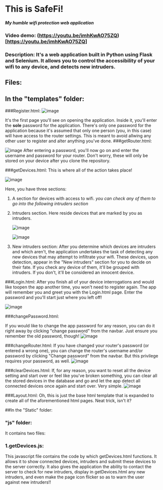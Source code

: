 # This is SafeFi!
#### _My humble wifi protection web application_
### Video demo: (https://youtu.be/imhKwAO75ZQ)[https://youtu.be/imhKwAO75ZQ]
### Description: It's a web application built in Python using Flask and Selenium. It allows you to control the accessibility of your wifi to any device, and detects new intruders.

## Files:
## In the "templates" folder:

###Register.html:
![image](https://github.com/user-attachments/assets/39287582-6498-46c1-9e9d-d358560cedbd)

It's the first page you'll see on opening the application. Inside it, you'll enter the **sole** password for the application. There's only one password for the application because it's assumed that only one person (you, in this case) will have access to the router settings. This is meant to avoid allwing any other user to register and alter anything you've done. 
###getRouter.html:

![image](https://github.com/user-attachments/assets/04d8f7be-139f-435d-afef-94209e4346a2)
After entering a password, you'll now go on and enter the username and password for your router. Don't worry, these will only be stored on your device after you clone the repository.

###getDevices.html:
This is where all of the action takes place! 

![image](https://github.com/user-attachments/assets/a52ac333-16e1-4aa8-9aad-39e7f242f889)

Here, you have three sections:
1. A section for devices with access to wifi.
   _you can check any of them to go into the following intruders section_
2. Intruders section.
   Here reside devices that are marked by you as intruders.

   ![image](https://github.com/user-attachments/assets/6c4c2270-0baa-4957-81b5-323784e38e2b)

   ![image](https://github.com/user-attachments/assets/5d9528e1-ef41-4756-854a-246049e65262)


4. New intruders section:
   After you determine which devices are intruders and which aren't, the application undertakes the task of detecting any new devices that may attempt to infiltrate your wifi. These devices, upon detection, appear in the "New intruders" section for you to decide on their fate. If you check any device of them, it'll be grouped with intruders. If you don't, it'll be considered an innocent device.

###Login.html:
After you finish all of your device interrogations and would like toopen the app another time, you won't need to register again. The app will remember you and greet you with the Login.html page. Enter the password and you'll start just where you left off! 

![image](https://github.com/user-attachments/assets/47662354-47a6-4fda-88aa-ed0393d23cc5)

###changePassword.html:

If you would like to change the app password for any reason, you can do it right away by clicking "change password" from the navbar. Just ensure you remember the old password, though!
![image](https://github.com/user-attachments/assets/c1dc1c76-c5b3-4e2b-b07e-8523fb322705)

###changeRouter.html:
If you have changed your router's password (or entered a wrong one), you can change the router's username and/or password by clicking "Change password" from the navbar. But this privilege requires your password, as well.
![image](https://github.com/user-attachments/assets/9a2e8b52-51ee-421c-80e3-969bfbf93b04)


###clearDevices.html:
If, for any reason, you want to reset all the device setting and start over or feel like you've broken something, you can clear all the stored devices in the database and go and let the app detect all connected devices once again and start over. Very simple.
![image](https://github.com/user-attachments/assets/a60c88da-b31d-418c-bd51-d7b463c37b87)

###Layout.html:
Oh, this is just the base html template that is expanded to create all of the aforementioned html pages. Neat trick, isn't it?

##In the "Static" folder:
### "js" folder:

It contains two files:

### 1.getDevices.js:
This javascript file contains the code by which getDevices.html functions. It allows it to show connected devices, intruders and submit these devices to the server correctly. It also gives the application the ability to contact the server to check for new intruders, display in getDevices.html any new intruders, and even make the page icon flicker so as to warn the user against new intruders!!


